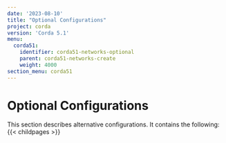 ```yaml
---
date: '2023-08-10'
title: "Optional Configurations"
project: corda
version: 'Corda 5.1'
menu:
  corda51:
    identifier: corda51-networks-optional
    parent: corda51-networks-create
    weight: 4000
section_menu: corda51
---
```


# Optional Configurations
This section describes alternative configurations. It contains the following:
{{< childpages >}}